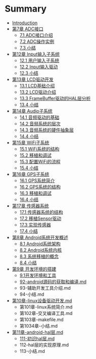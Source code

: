 # Summary

* [Introduction](README.md)
* [第7章 ADC接口](第7章--adc接口.md)
   * [7.1 ADC接口介绍](71-adc接口介绍.md)
   * [7.2 ADC操作实例](72-adc操作实例.md)
   * [7.3 小结](73　小结.md)
* [第12章 Input输入子系统](di_12_zhang_input_shu_ru_zi_xi_tong.md)
   * [12.1 用户输入子系统](121_yong_hu_shu_ru_zi_xi_tong.md)
   * [12.2 Input输入驱动](122_inputshu_ru_qu_dong.md)
   * [12.3 小结](123_xiao_jie.md)
* [第13章 LCD驱动开发](di_13_zhang_lcd_qu_dong_kai_fa.md)
   * [13.1 LCD基础介绍](131_lcdji_chu_jie_shao.md)
   * [13.2 LCD驱动介绍](132_lcdqu_dong_jie_shao.md)
   * [13.3 FrameBuffer驱动的HAL层分析](133_framebufferqu_dong_de_hal_ceng_fen_xi.md)
   * [13.4 小结](134_xiao_jie.md)
* [第14章 Audio子系统](di_14_zhang_audio_zi_xi_tong.md)
   * [14.1 音频驱动的基础](141_yin_pin_qu_dong_de_ji_chu.md)
   * [14.2 音频系统的层次](142_yin_pin_xi_tong_de_ceng_ci.md)
   * [14.3 音频系统的硬件抽象层](143_yin_pin_xi_tong_de_ying_jian_chou_xiang_ceng.md)
   * [14.4 小结](144_xiao_jie.md)
* [第15章 WiFi子系统](di_15_zhang_wifi_zi_xi_tong.md)
   * [15.1 WiFi系统的结构](151_wifixi_tong_de_jie_gou.md)
   * [15.2 移植和调试](152_yi_zhi_he_diao_shi.md)
   * [15.3 配置WiFi的流程](153_pei_zhi_wifi_de_liu_cheng.md)
   * [15.4 小结](154_xiao_jie.md)
* [第16章 GPS子系统](di_16_zhang_gps_zi_xi_tong.md)
   * [16.1 GPS系统简介](161_gpsxi_tong_jian_jie.md)
   * [16.2 GPS系统的结构](162_gpsxi_tong_de_jie_gou.md)
   * [16.3 移植和调试](163_yi_zhi_he_diao_shi.md)
   * [16.4 小结](164_xiao_jie.md)
* [第17章 传感器系统](di_17_zhang_chuan_gan_qi_xi_tong.md)
   * [17.1 传感器系统的结构](171_chuan_gan_qi_xi_tong_de_jie_gou.md)
   * [17.2 移植Sensor驱动](172_yi_zhi_sensor_qu_dong.md)
   * [17.3 实现传感器](173_shi_xian_chuan_gan_qi.md)
   * [17.4 小结](174_xiao_jie.md)
* [第8章 Android系统开发概述](第8章-android系统开发概述.md)
   * [8.1 Android系统架构](81-android系统架构.md)
   * [8.2 Android系统内核](82-android系统内核.md)
   * [8.3 系统移植的概念](83-系统移植的概念.md)
   * [8.4 小结](84-小结.md)
* [第9章 开发环境的搭建](第9章-开发环境的搭建.md)
   * [9.1开发环境和工具](91开发环境和工具.md)
   * [92-android源码的获取和编译.md](92-android源码的获取和编译.md)
   * 93-辅助开发工具介绍.md
   * 94-小结.md
* [第10章-linux设备驱动开发.md](第10章-linux设备驱动开发.md)
   * 第101章-linux系统简介.md
   * 第102章-交叉编译工具.md
   * 第103章-makefile.md
   * 第1034章-小结.md
* [第11章-android-hal层.md](第11章-android-hal层.md)
   * [111-初识hal层.md](111-初识hal层.md)
   * 112-hal层的实现原理.md
   * 113-小结.md

